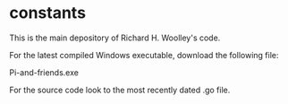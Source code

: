 # constants

This is the main depository of Richard H. Woolley's code. 

For the latest compiled Windows executable, download the following file: 

Pi-and-friends.exe 

For the source code look to the most recently dated .go file. 
